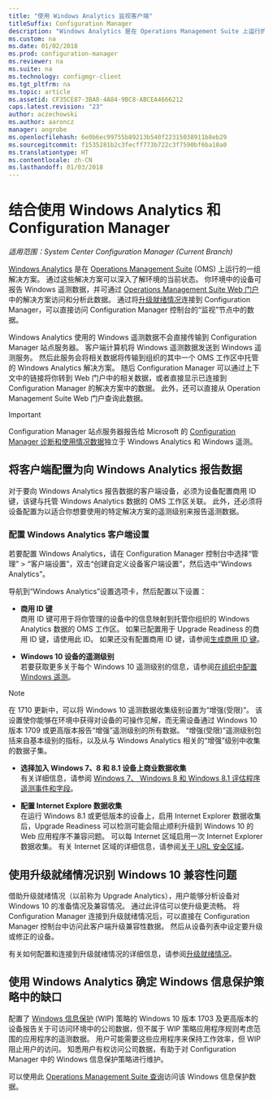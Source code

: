 ```yaml
---
title: "使用 Windows Analytics 监视客户端"
titleSuffix: Configuration Manager
description: "Windows Analytics 是在 Operations Management Suite 上运行的一组解决方案，借助这些解决方案，可以利用环境中的设备报告的 Windows 遥测数据获取关于环境当前状态的宝贵见解。"
ms.custom: na
ms.date: 01/02/2018
ms.prod: configuration-manager
ms.reviewer: na
ms.suite: na
ms.technology: configmgr-client
ms.tgt_pltfrm: na
ms.topic: article
ms.assetid: CF35CE87-3BA8-4A84-9BC8-ABCEA4666212
caps.latest.revision: "23"
author: aczechowski
ms.author: aaroncz
manager: angrobe
ms.openlocfilehash: 6e0b6ec99755b89213b540f22315038911b8eb29
ms.sourcegitcommit: f1535281b2c3fecff773b722c3f7590bf6ba10a0
ms.translationtype: HT
ms.contentlocale: zh-CN
ms.lasthandoff: 01/03/2018
---
```

# <a name="use-windows-analytics-with-configuration-manager"></a>结合使用 Windows Analytics 和 Configuration Manager

*适用范围：System Center Configuration Manager (Current Branch)*

[Windows Analytics](https://www.microsoft.com/WindowsForBusiness/windows-analytics) 是在 [Operations Management Suite](/azure/operations-management-suite/operations-management-suite-overview) (OMS) 上运行的一组解决方案。 通过这些解决方案可以深入了解环境的当前状态。 你环境中的设备可报告 Windows 遥测数据，并可通过 [Operations Management Suite Web 门户](https://mms.microsoft.com)中的解决方案访问和分析此数据。 通过将[升级就绪情况](/sccm/core/clients/manage/upgrade/upgrade-analytics)连接到 Configuration Manager，可以直接访问 Configuration Manager 控制台的“监视”节点中的数据。

Windows Analytics 使用的 Windows 遥测数据不会直接传输到 Configuration Manager 站点服务器。 客户端计算机将 Windows 遥测数据发送到 Windows 遥测服务。 然后此服务会将相关数据将传输到组织的其中一个 OMS 工作区中托管的 Windows Analytics 解决方案。 随后 Configuration Manager 可以通过上下文中的链接将你转到 Web 门户中的相关数据，或者直接显示已连接到 Configuration Manager 的解决方案中的数据。 此外，还可以直接从 Operation Management Suite Web 门户查询此数据。

>[!Important]
>Configuration Manager 站点服务器报告给 Microsoft 的 [Configuration Manager 诊断和使用情况数据](../../plan-design/diagnostics/diagnostics-and-usage-data.md)独立于 Windows Analytics 和 Windows 遥测。

## <a name="configure-clients-to-report-data-to-windows-analytics"></a>将客户端配置为向 Windows Analytics 报告数据

对于要向 Windows Analytics 报告数据的客户端设备，必须为设备配置商用 ID 键，该键与托管 Windows Analytics 数据的 OMS 工作区关联。 此外，还必须将设备配置为以适合你想要使用的特定解决方案的遥测级别来报告遥测数据。 

### <a name="configure-windows-analytics-client-settings"></a>配置 Windows Analytics 客户端设置
若要配置 Windows Analytics，请在 Configuration Manager 控制台中选择“管理” > “客户端设置”，双击“创建自定义设备客户端设置”，然后选中“Windows Analytics”。  

导航到“Windows Analytics”设置选项卡，然后配置以下设置：
  -  **商用 ID 键**  
商用 ID 键可用于将你管理的设备中的信息映射到托管你组织的 Windows Analytics 数据的 OMS 工作区。 如果已配置用于 Upgrade Readiness 的商用 ID 键，请使用此 ID。 如果还没有配置商用 ID 键，请参阅[生成商用 ID 键]( https://technet.microsoft.com/itpro/windows/deploy/upgrade-readiness-get-started#generate-your-commercial-id-key)。

  -  **Windows 10 设备的遥测级别**   
若要获取更多关于每个 Windows 10 遥测级别的信息，请参阅[在组织中配置 Windows 遥测](https://technet.microsoft.com/itpro/windows/manage/configure-windows-telemetry-in-your-organization#telemetry-levels)。

   > [!Note]
   > 在 1710 更新中，可以将 Windows 10 遥测数据收集级别设置为“增强(受限)”。 该设置使你能够在环境中获得对设备的可操作见解，而无需设备通过 Windows 10 版本 1709 或更高版本报告“增强”遥测级别的所有数据。 “增强(受限)”遥测级别包括来自基本级别的指标，以及从与 Windows Analytics 相关的“增强”级别中收集的数据子集。


  -  **选择加入 Windows 7、8 和 8.1 设备上商业数据收集**   
有关详细信息，请参阅 [Windows 7、 Windows 8 和 Windows 8.1 评估程序遥测事件和字段](https://go.microsoft.com/fwlink/?LinkID=822965)。

  -  **配置 Internet Explore 数据收集**  
在运行 Windows 8.1 或更低版本的设备上，启用 Internet Explorer 数据收集后，Upgrade Readiness 可以检测可能会阻止顺利升级到 Windows 10 的 Web 应用程序不兼容问题。 可以每 Internet 区域启用一次 Internet Explorer 数据收集。 有关 Internet 区域的详细信息，请参阅[关于 URL 安全区域](https://msdn.microsoft.com/library/ms537183(v=vs.85).aspx)。

## <a name="use-upgrade-readiness-to-identify-windows-10-compatibility-issues"></a>使用升级就绪情况识别 Windows 10 兼容性问题

借助升级就绪情况（以前称为 Upgrade Analytics），用户能够分析设备对 Windows 10 的准备情况及兼容情况。 通过此评估可以使升级更流畅。 将 Configuration Manager 连接到升级就绪情况后，可以直接在 Configuration Manager 控制台中访问此客户端升级兼容性数据。 然后从设备列表中设定要升级或修正的设备。

有关如何配置和连接到升级就绪情况的详细信息，请参阅[升级就绪情况](../../clients/manage/upgrade/upgrade-analytics.md)。

## <a name="use-windows-analytics-to-identify-gaps-in-windows-information-protection-policies"></a>使用 Windows Analytics 确定 Windows 信息保护策略中的缺口

配置了 [Windows 信息保护](https://docs.microsoft.com/en-us/windows/threat-protection/windows-information-protection/protect-enterprise-data-using-wip) (WIP) 策略的 Windows 10 版本 1703 及更高版本的设备报告关于可访问环境中的公司数据，但不属于 WIP 策略应用程序规则考虑范围的应用程序的遥测数据。 用户可能需要这些应用程序来保持工作效率，但 WIP 阻止用户的访问。 知悉用户有权访问公司数据，有助于对 Configuration Manager 中的 Windows 信息保护策略进行维护。 

可以使用此 [Operations Management Suite 查询](https://go.microsoft.com/fwlink/?linkid=849952)访问该 Windows 信息保护数据。